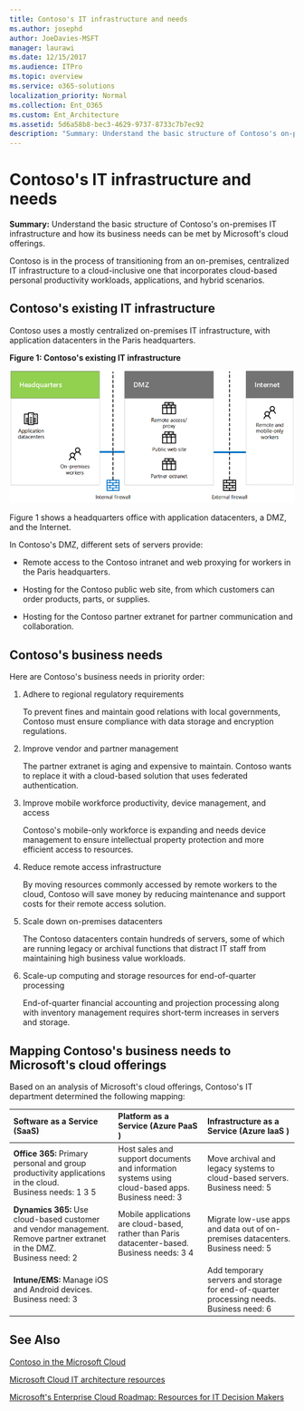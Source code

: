 ```yaml
---
title: Contoso's IT infrastructure and needs
ms.author: josephd
author: JoeDavies-MSFT
manager: laurawi
ms.date: 12/15/2017
ms.audience: ITPro
ms.topic: overview
ms.service: o365-solutions
localization_priority: Normal
ms.collection: Ent_O365
ms.custom: Ent_Architecture
ms.assetid: 5d6a58b8-bec3-4629-9737-8733c7b7ec92
description: "Summary: Understand the basic structure of Contoso's on-premises IT infrastructure and how its business needs can be met by Microsoft's cloud offerings."
---
```


# Contoso's IT infrastructure and needs

 **Summary:** Understand the basic structure of Contoso's on-premises IT infrastructure and how its business needs can be met by Microsoft's cloud offerings.
  
Contoso is in the process of transitioning from an on-premises, centralized IT infrastructure to a cloud-inclusive one that incorporates cloud-based personal productivity workloads, applications, and hybrid scenarios.
  
## Contoso's existing IT infrastructure

Contoso uses a mostly centralized on-premises IT infrastructure, with application datacenters in the Paris headquarters.
  
**Figure 1: Contoso's existing IT infrastructure**

![Contoso's existing IT infrastructure](images/Contoso_Poster/Existing_IT.png)
  
Figure 1 shows a headquarters office with application datacenters, a DMZ, and the Internet.
  
In Contoso's DMZ, different sets of servers provide:
  
- Remote access to the Contoso intranet and web proxying for workers in the Paris headquarters.
    
- Hosting for the Contoso public web site, from which customers can order products, parts, or supplies.
    
- Hosting for the Contoso partner extranet for partner communication and collaboration.
    
## Contoso's business needs

Here are Contoso's business needs in priority order:
  
1. Adhere to regional regulatory requirements
    
    To prevent fines and maintain good relations with local governments, Contoso must ensure compliance with data storage and encryption regulations.
    
2. Improve vendor and partner management
    
    The partner extranet is aging and expensive to maintain. Contoso wants to replace it with a cloud-based solution that uses federated authentication.
    
3. Improve mobile workforce productivity, device management, and access
    
    Contoso's mobile-only workforce is expanding and needs device management to ensure intellectual property protection and more efficient access to resources.
    
4. Reduce remote access infrastructure
    
    By moving resources commonly accessed by remote workers to the cloud, Contoso will save money by reducing maintenance and support costs for their remote access solution.
    
5. Scale down on-premises datacenters
    
    The Contoso datacenters contain hundreds of servers, some of which are running legacy or archival functions that distract IT staff from maintaining high business value workloads.
    
6. Scale-up computing and storage resources for end-of-quarter processing
    
    End-of-quarter financial accounting and projection processing along with inventory management requires short-term increases in servers and storage.
    
## Mapping Contoso's business needs to Microsoft's cloud offerings

Based on an analysis of Microsoft's cloud offerings, Contoso's IT department determined the following mapping:
  
|**Software as a Service (SaaS)**|**Platform as a Service (Azure PaaS )**|**Infrastructure as a Service (Azure IaaS )**|
|:-----|:-----|:-----|
|**Office 365:** Primary personal and group productivity applications in the cloud. <br/> Business needs: 1 3 5  <br/> |Host sales and support documents and information systems using cloud-based apps.  <br/> Business need: 3  <br/> |Move archival and legacy systems to cloud-based servers.  <br/> Business need: 5  <br/> |
|**Dynamics 365:** Use cloud-based customer and vendor management. Remove partner extranet in the DMZ. <br/> Business need: 2  <br/> |Mobile applications are cloud-based, rather than Paris datacenter-based.  <br/> Business needs: 3 4  <br/> |Migrate low-use apps and data out of on-premises datacenters.  <br/> Business need: 5  <br/> |
|**Intune/EMS:** Manage iOS and Android devices. <br/> Business need: 3  <br/> ||Add temporary servers and storage for end-of-quarter processing needs.  <br/> Business need: 6  <br/> |
   
## See Also

[Contoso in the Microsoft Cloud](contoso-in-the-microsoft-cloud.md)
  
[Microsoft Cloud IT architecture resources](microsoft-cloud-it-architecture-resources.md)

[Microsoft's Enterprise Cloud Roadmap: Resources for IT Decision Makers](https://sway.com/FJ2xsyWtkJc2taRD)


